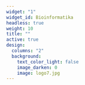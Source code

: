 ```yaml
---
widget: "1"
widget_id: Bioinformatika
headless: true
weight: 10
title: ""
active: true
design:
  columns: "2"
  background:
    text_color_light: false
    image_darken: 0
    image: logo7.jpg
---
```

